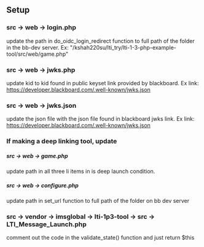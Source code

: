 ## Setup

### src -> web -> login.php
update the path in do_oidc_login_redirect function to full path of the folder in the bb-dev server. Ex: "/kshah220su/lti_try/lti-1-3-php-example-tool/src/web/game.php"

### src -> web -> jwks.php
update kid to kid found in public keyset link provided by blackboard.
Ex link: https://developer.blackboard.com/.well-known/jwks.json

### src -> web -> jwks.json
update the json file with the json file found in blackboard jwks link.
Ex link: https://developer.blackboard.com/.well-known/jwks.json

### If making a deep linking tool, update 
##### src -> web -> game.php
update path in all three li items in is deep launch condition.
##### src -> web -> configure.php
update path in set_url function to full path of the folder on bb dev server

### src -> vendor -> imsglobal -> lti-1p3-tool -> src -> LTI_Message_Launch.php
comment out the code in the validate_state() function and just return $this
